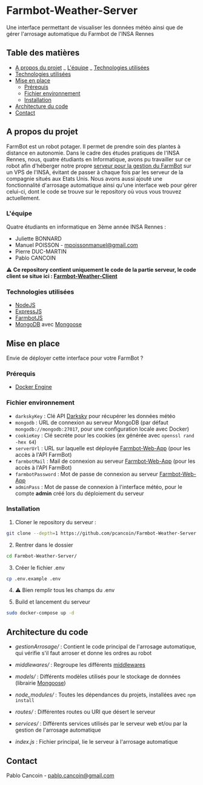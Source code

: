 # Farmbot-Weather-Server

Une interface permettant de visualiser les données météo ainsi que de gérer l'arrosage automatique du Farmbot de l'INSA Rennes

## Table des matières

-   [A propos du projet](#a-propos-du-projet)
    _ [L'équipe](#léquipe)
    _ [Technologies utilisées](#technologies-utilisées)
-   [Technologies utilisées](#technologies-utilisées)
-   [Mise en place](#mise-en-place)
    -   [Prérequis](#prérequis)
    -   [Fichier environnement](#fichier-environnement)
    -   [Installation](#installation)
-   [Architecture du code](#architecture-du-code)
-   [Contact](#contact)

## A propos du projet

FarmBot est un robot potager. Il permet de prendre soin des plantes à distance en autonomie. Dans le cadre des études pratiques de l'INSA Rennes, nous, quatre étudiants en Informatique, avons pu travailler sur ce robot afin d'héberger notre propre [serveur pour la gestion du FarmBot](https://developer.farm.bot/docs/web-app) sur un VPS de l'INSA, évitant de passer à chaque fois par les serveur de la compagnie situés aux Etats Unis. Nous avons aussi ajouté une fonctionnalité d'arrosage automatique ainsi qu'une interface web pour gérer celui-ci, dont le code se trouve sur le repository où vous vous trouvez actuellement.

### L'équipe

Quatre étudiants en informatique en 3ème année INSA Rennes :

-   Juliette BONNARD
-   Manuel POISSON - mpoissonmanuel@gmail.com
-   Pierre DUC-MARTIN
-   Pablo CANCOIN

:warning: **Ce repository contient uniquement le code de la partie serveur, le code client se situe ici : [Farmbot-Weather-Client](https://github.com/pcancoin/Farmbot-Weather-Client)**

### Technologies utilisées

-   [NodeJS](https://nodejs.org/en/)
-   [ExpressJS](https://expressjs.com/)
-   [FarmbotJS](https://github.com/FarmBot/farmbot-js)
-   [MongoDB](<[https://www.mongodb.com/](https://www.mongodb.com/)>) avec [Mongoose](http://mongoosejs.net/)

## Mise en place

Envie de déployer cette interface pour votre FarmBot ?

### Prérequis

-   [Docker Engine](https://docs.docker.com/engine/install/)

### Fichier environnement

-   `darkskyKey` : Clé API [Darksky](https://darksky.net/) pour récupérer les données météo
-   `mongodb` : URL de connexion au serveur MongoDB (par défaut `mongodb://mongodb:27017`, pour une configuration locale avec Docker)
-   `cookieKey` : Clé secrète pour les cookies (ex générée avec `openssl rand -hex 64`)
-   `serverUrl` : URL sur laquelle est déployée [Farmbot-Web-App](https://github.com/FarmBot/Farmbot-Web-App/) (pour les accès à l'API FarmBot)
-   `farmbotMail` : Mail de connexion au serveur [Farmbot-Web-App](https://github.com/FarmBot/Farmbot-Web-App/) (pour les accès à l'API FarmBot)
-   `farmbotPassword` : Mot de passe de connexion au serveur [Farmbot-Web-App](https://github.com/FarmBot/Farmbot-Web-App/)
-   `adminPass` : Mot de passe de connexion à l'interface météo, pour le compte **admin** créé lors du déploiement du serveur

### Installation

1. Cloner le repository du serveur :

```sh
git clone --depth=1 https://github.com/pcancoin/Farmbot-Weather-Server.git
```

2. Rentrer dans le dossier

```sh
cd Farmbot-Weather-Server/
```

3. Créer le fichier .env

```sh
cp .env.example .env
```

4. :warning: Bien remplir tous les champs du .env

5. Build et lancement du serveur

```sh
sudo docker-compose up -d
```

## Architecture du code

<!--### Différents dossiers-->

-   _gestionArrosage/_ : Contient le code principal de l'arrosage automatique, qui vérifie s'il faut arroser et donne les ordres au robot
-   _middlewares/_ : Regroupe les différents [middlewares](http://expressjs.com/en/guide/using-middleware.html)
-   _models/_ : Différents modèles utilisés pour le stockage de données (librairie [Mongoose](http://mongoosejs.net/))
-   _node_modules/_ : Toutes les dépendances du projets, installées avec `npm install`
-   _routes/_ : Différentes routes ou URI que désert le serveur
-   _services/_ : Différents services utilisés par le serveur web et/ou par la gestion de l'arrosage automatique

-   _index.js_ : Fichier principal, lie le serveur à l'arrosage automatique

## Contact

Pablo Cancoin - pablo.cancoin@gmail.com
